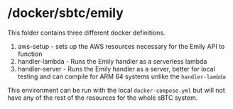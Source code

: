 # /docker/sbtc/emily

This folder contains three different docker definitions.
1. aws-setup - sets up the AWS resources necessary for the Emily API to function
2. handler-lambda - Runs the Emily handler as a serverless lambda
3. handler-server - Runs the Emily handler as a server, better for local testing and can compile for ARM 64 systems unlike the `handler-lambda`

This environment can be run with the local `docker-compose.yml` but will not
have any of the rest of the resources for the whole sBTC system.
